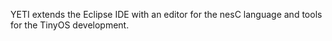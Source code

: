 YETI extends the Eclipse IDE with an editor for the nesC language and tools for the TinyOS development.
